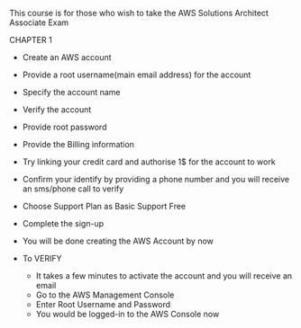 



This course is for those who wish to take the AWS Solutions Architect Associate Exam 


CHAPTER 1 

- Create an AWS account
- Provide a root username(main email address) for the account
- Specify the account name
- Verify the account
- Provide root password
- Provide the Billing information 
- Try linking your credit card and authorise 1$ for the account to work
- Confirm your identify by providing a phone number and you will receive an sms/phone call to verify 
- Choose Support Plan as Basic Support Free 
- Complete the sign-up
- You will be done creating the AWS Account by now

- To VERIFY
	- It takes a few minutes to activate the account and you will receive an email
	- Go to the AWS Management Console
	- Enter Root Username and Password
	- You would be logged-in to the AWS Console now



